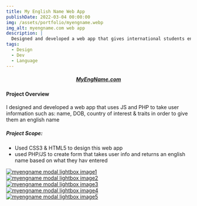 ```yaml
---
title: My English Name Web App
publishDate: 2022-03-04 00:00:00
img: /assets/portfolio/myengname.webp
img_alt: myengname.com web app
description: |
  Designed and developed a web app that gives international students english names
tags:
  - Design
  - Dev
  - Language
---
```

##### <div><center><a class="highlight-eng highlight" href="http://www.myengname.com"> MyEngName.com</a></center></div>
#### Project Overview
I designed and developed a web app that uses JS and PHP to take user information such as: name, DOB, country of interest & traits in order to give them an english name

##### Project Scope:
 - Used CSS3 & HTML5 to design this web app
 - used PHP/JS to create form that takes user info and returns an english name based on what they hav entered

<script type="module" src="/public/scripts/fslightbox.js"></script>

<div class="container mx-auto space-y-2 lg:space-y-0 lg:gap-3 lg:grid lg:grid-cols-2">
  <div class="w-full rounded hover:opacity-50">
    <a data-fslightbox href="https://i.imgur.com/4T0KkVj.png"><img src="/assets/portfolio/myengname.webp" alt="myengname modal lightbox image1"></a>
  </div>
  <div class="w-full rounded hover:opacity-50">
    <a data-fslightbox href="https://i.imgur.com/RTmVqB8.png"><img src="/assets/portfolio/myengname2.png" alt="myengname modal lightbox image2"></a>
  </div>
</div>
<div class="container mx-auto space-y-2 lg:space-y-0 lg:gap-3 lg:grid lg:grid-cols-2">
  <div class="w-full rounded hover:opacity-50">
    <a data-fslightbox href="https://i.imgur.com/4Tydmb9.png"><img src="/assets/portfolio/myengnamemobile.webp" alt="myengname modal lightbox image3"></a>
  </div>
  <div class="w-full rounded hover:opacity-50">
    <a data-fslightbox href="https://i.imgur.com/ZnXsOI0.png"><img src="/assets/app_screens/myengname9.webp" alt="myengname modal lightbox image4"></a>
  </div>
  <div class="w-full rounded hover:opacity-50">
    <a data-fslightbox href="https://i.imgur.com/XmXu3Ur.png"><img src="/assets/app_screens/myengname7.webp" alt="myengname modal lightbox image5"></a>
  </div>
</div>